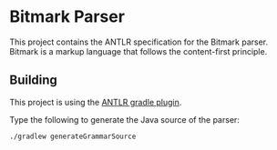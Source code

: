# Bitmark Parser

This project contains the ANTLR specification for the Bitmark parser.
Bitmark is a markup language that follows the content-first principle.

## Building
This project is using the [ANTLR gradle plugin](https://docs.gradle.org/current/userguide/antlr_plugin.html).

Type the following to generate the Java source of the parser:
```
./gradlew generateGrammarSource
```

